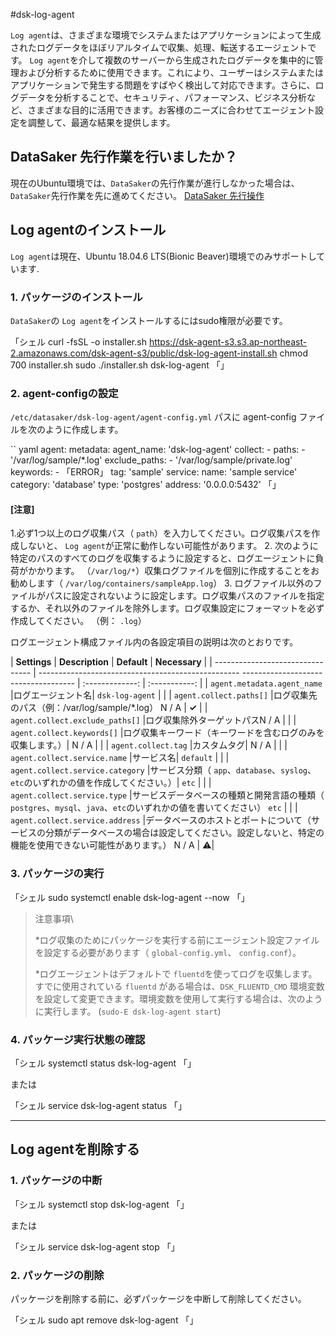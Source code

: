 #dsk-log-agent

`Log agent`は、さまざまな環境でシステムまたはアプリケーションによって生成されたログデータをほぼリアルタイムで収集、処理、転送するエージェントです。 `Log agent`を介して複数のサーバーから生成されたログデータを集中的に管理および分析するために使用できます。これにより、ユーザーはシステムまたはアプリケーションで発生する問題をすばやく検出して対応できます。さらに、ログデータを分析することで、セキュリティ、パフォーマンス、ビジネス分析など、さまざまな目的に活用できます。お客様のニーズに合わせてエージェント設定を調整して、最適な結果を提供します。

## DataSaker 先行作業を行いましたか？

現在のUbuntu環境では、`DataSaker`の先行作業が進行しなかった場合は、`DataSaker`先行作業を先に進めてください。 [DataSaker 先行操作]($%7BPREPARATION\_MANUAL\_KR%7D/)

## Log agentのインストール

`Log agent`は現在、Ubuntu 18.04.6 LTS(Bionic Beaver)環境でのみサポートしています.

### 1. パッケージのインストール

`DataSaker`の `Log agent`をインストールするにはsudo権限が必要です。

「シェル
curl -fsSL -o installer.sh https://dsk-agent-s3.s3.ap-northeast-2.amazonaws.com/dsk-agent-s3/public/dsk-log-agent-install.sh
chmod 700 installer.sh
sudo ./installer.sh dsk-log-agent
「」

### 2. agent-configの設定

`/etc/datasaker/dsk-log-agent/agent-config.yml` パスに agent-config ファイルを次のように作成します。

`` yaml
agent:
  metadata:
    agent_name: 'dsk-log-agent'
  collect:
    - paths:
      - '/var/log/sample/*.log'
      exclude_paths:
      - '/var/log/sample/private.log'
      keywords:
      - 「ERROR」
      tag: 'sample'
      service:
        name: 'sample service'
        category: 'database'
        type: 'postgres'
        address: '0.0.0.0:5432'
「」

#### **\[注意]**

1.必ず1つ以上のログ収集パス（ `path`）を入力してください。ログ収集パスを作成しないと、 `Log agent`が正常に動作しない可能性があります。
2. 次のように特定のパスのすべてのログを収集するように設定すると、ログエージェントに負荷がかかります。 （`/var/log/*`）収集ログファイルを個別に作成することをお勧めします（ `/var/log/containers/sampleApp.log`）
3. ログファイル以外のファイルがパスに設定されないように設定します。ログ収集パスのファイルを指定するか、それ以外のファイルを除外します。ログ収集設定にフォーマットを必ず作成してください。 （例： `.log`）

ログエージェント構成ファイル内の各設定項目の説明は次のとおりです。

| **Settings** | **Description** | **Default** | **Necessary** |
| -------------------------------- | -------------------------------------------------- ------------------------------------ | :-------------: | :-----------: |
| `agent.metadata.agent_name` |ログエージェント名| `dsk-log-agent` | |
| `agent.collect.paths[]` |ログ収集先のパス（例：/var/log/sample/\*.log） N / A | **✓** |
| `agent.collect.exclude_paths[]` |ログ収集除外ターゲットパスN / A | |
| `agent.collect.keywords[]` |ログ収集キーワード（キーワードを含むログのみを収集します。）| N / A | |
| `agent.collect.tag` |カスタムタグ| N / A | |
| `agent.collect.service.name` |サービス名| `default` | |
| `agent.collect.service.category` |サービス分類（ `app`、`database`、`syslog`、`etc`のいずれかの値を作成してください。）| `etc` | |
| `agent.collect.service.type` |サービスデータベースの種類と開発言語の種類（ `postgres`、`mysql`、`java`、`etc`のいずれかの値を書いてください） `etc` | |
| `agent.collect.service.address` |データベースのホストとポートについて（サービスの分類がデータベースの場合は設定してください。設定しないと、特定の機能を使用できない可能性があります。） N / A | ⚠️|

### 3. パッケージの実行

「シェル
sudo systemctl enable dsk-log-agent --now
「」

>注意事項\
>
>
> *ログ収集のためにパッケージを実行する前にエージェント設定ファイルを設定する必要があります（ `global-config.yml`、 `config.conf`）。
>
> *ログエージェントはデフォルトで `fluentd`を使ってログを収集します。すでに使用されている `fluentd` がある場合は、`DSK_FLUENTD_CMD` 環境変数を設定して変更できます。環境変数を使用して実行する場合は、次のように実行します。 (`sudo-E dsk-log-agent start`)

### 4. パッケージ実行状態の確認

「シェル
systemctl status dsk-log-agent
「」

または

「シェル
service dsk-log-agent status
「」

***

## Log agentを削除する

### 1. パッケージの中断

「シェル
systemctl stop dsk-log-agent
「」

または

「シェル
service dsk-log-agent stop
「」

### 2. パッケージの削除

パッケージを削除する前に、必ずパッケージを中断して削除してください。

「シェル
sudo apt remove dsk-log-agent
「」